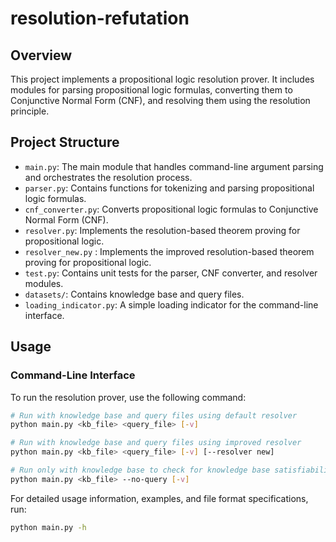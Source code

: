 # resolution-refutation

## Overview

This project implements a propositional logic resolution prover. It includes modules for parsing propositional logic formulas, converting them to Conjunctive Normal Form (CNF), and resolving them using the resolution principle.

## Project Structure

- `main.py`: The main module that handles command-line argument parsing and orchestrates the resolution process.
- `parser.py`: Contains functions for tokenizing and parsing propositional logic formulas.
- `cnf_converter.py`: Converts propositional logic formulas to Conjunctive Normal Form (CNF).
- `resolver.py`: Implements the resolution-based theorem proving for propositional logic.
- `resolver_new.py` : Implements the improved resolution-based theorem proving for propositional logic.
- `test.py`: Contains unit tests for the parser, CNF converter, and resolver modules.
- `datasets/`: Contains knowledge base and query files.
- `loading_indicator.py`: A simple loading indicator for the command-line interface.

## Usage

### Command-Line Interface

To run the resolution prover, use the following command:

```sh
# Run with knowledge base and query files using default resolver
python main.py <kb_file> <query_file> [-v]

# Run with knowledge base and query files using improved resolver
python main.py <kb_file> <query_file> [-v] [--resolver new]

# Run only with knowledge base to check for knowledge base satisfiability
python main.py <kb_file> --no-query [-v]
```

For detailed usage information, examples, and file format specifications, run:

```sh
python main.py -h
```
